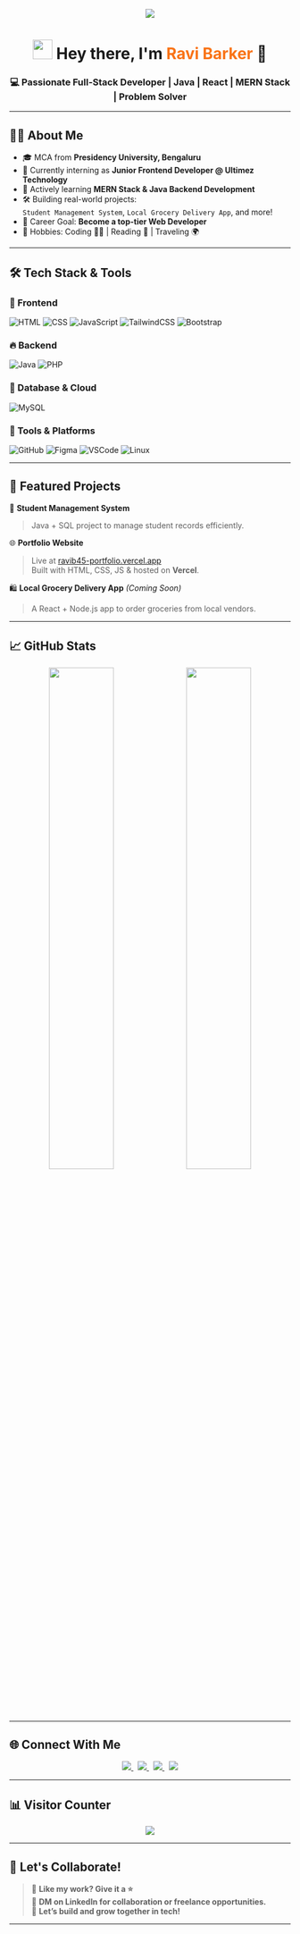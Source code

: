 <!-- WELCOME BANNER -->
<p align="center">
  <img src="https://readme-typing-svg.herokuapp.com?color=F79A3E&size=25&center=true&vCenter=true&width=700&lines=Welcome+to+My+GitHub+Profile!;Full-Stack+Developer+🚀;Java+|+React+|+MERN+Stack;Building+Innovative+Projects+Every+Day!" />
</p>

<h1 align="center">
  <img src="https://media.giphy.com/media/hvRJCLFzcasrR4ia7z/giphy.gif" width="35" />
  Hey there, I'm <span style="color:#f97316;">Ravi Barker</span> 👋
</h1>
<h3 align="center">💻 Passionate Full-Stack Developer | Java | React | MERN Stack | Problem Solver</h3>

---

## 🧑‍💻 About Me

- 🎓 MCA from **Presidency University, Bengaluru**
- 💼 Currently interning as **Junior Frontend Developer @ Ultimez Technology**
- 🌱 Actively learning **MERN Stack & Java Backend Development**
- 🛠️ Building real-world projects:  
  `Student Management System`, `Local Grocery Delivery App`, and more!
- 🚀 Career Goal: **Become a top-tier Web Developer**
- 🎯 Hobbies: Coding 👨‍💻 | Reading 📘 | Traveling 🌍

---

## 🛠️ Tech Stack & Tools

### 🎨 Frontend
![HTML](https://skillicons.dev/icons?i=html) 
![CSS](https://skillicons.dev/icons?i=css) 
![JavaScript](https://skillicons.dev/icons?i=js)
![TailwindCSS](https://skillicons.dev/icons?i=tailwind)
![Bootstrap](https://skillicons.dev/icons?i=bootstrap)

### 🔥 Backend
![Java](https://skillicons.dev/icons?i=java)
![PHP](https://skillicons.dev/icons?i=php)

### 🧠 Database & Cloud
![MySQL](https://skillicons.dev/icons?i=mysql)

### 🔧 Tools & Platforms
![GitHub](https://skillicons.dev/icons?i=github)
![Figma](https://skillicons.dev/icons?i=figma)
![VSCode](https://skillicons.dev/icons?i=vscode)
![Linux](https://skillicons.dev/icons?i=linux)

---

## 📌 Featured Projects

🚀 **Student Management System**  
> Java + SQL project to manage student records efficiently.

🌐 **Portfolio Website**  
> Live at [ravib45-portfolio.vercel.app](https://ravib45-portfolio.vercel.app/)  
> Built with HTML, CSS, JS & hosted on **Vercel**.

🛍️ **Local Grocery Delivery App** *(Coming Soon)*  
> A React + Node.js app to order groceries from local vendors.

---

## 📈 GitHub Stats

<p align="center">
  <img src="https://github-readme-stats.vercel.app/api?username=Ravib45&show_icons=true&theme=tokyonight" width="48%" />
  <img src="https://github-readme-streak-stats.herokuapp.com?user=Ravib45&theme=tokyonight" width="48%" />
</p>

---

## 🌐 Connect With Me

<p align="center">
  <a href="https://linkedin.com/in/ravibarker/" target="_blank">
    <img src="https://img.shields.io/badge/LinkedIn-%230077B5.svg?style=for-the-badge&logo=linkedin&logoColor=white" />
  </a>&nbsp;
  <a href="mailto:ravibarker45@gmail.com" target="_blank">
    <img src="https://img.shields.io/badge/Gmail-D14836?style=for-the-badge&logo=gmail&logoColor=white" />
  </a>&nbsp;
  <a href="https://github.com/Ravib45" target="_blank">
    <img src="https://img.shields.io/badge/GitHub-181717?style=for-the-badge&logo=github&logoColor=white" />
  </a>&nbsp;
  <a href="https://ravib45.github.io/Ravib_profile/" target="_blank">
    <img src="https://img.shields.io/badge/Portfolio-4285F4?style=for-the-badge&logo=google-chrome&logoColor=white" />
  </a>
</p>

---

## 📊 Visitor Counter
<p align="center">
  <img src="https://komarev.com/ghpvc/?username=Ravib45&label=Visitors&color=0e75b6&style=flat" />
</p>

---

## 🤝 Let's Collaborate!

> 🚀 **Like my work? Give it a ⭐**  
> 💬 **DM on LinkedIn for collaboration or freelance opportunities.**  
> 🧠 **Let’s build and grow together in tech!**

---

